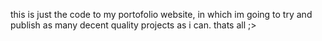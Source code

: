 this is just the code to my portofolio website, in which im going to try and publish as many
decent quality projects as i can.
thats all ;>
